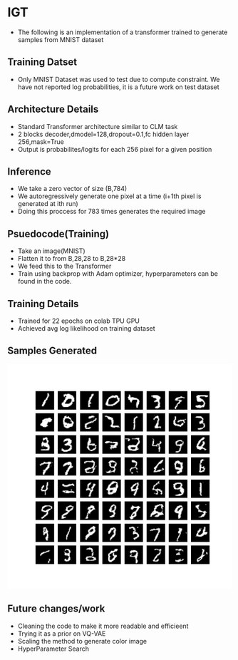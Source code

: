 # IGT

* The following is an implementation of a transformer trained to generate samples from MNIST dataset

## Training Datset
* Only MNIST Dataset was used to test due to compute constraint. We have not reported log probabilities, it is a future work on test dataset

## Architecture Details
* Standard Transformer architecture similar to CLM task
* 2 blocks decoder,dmodel=128,dropout=0.1,fc hidden layer 256,mask=True
* Output is probabilites/logits for each 256 pixel for a given position

## Inference
* We take a zero vector of size (B,784)
* We autoregressively generate one pixel at a time (i+1th pixel is generated at ith run)
* Doing this proccess for 783 times generates the required image

## Psuedocode(Training)
* Take an image(MNIST)
* Flatten it to from B,28,28 to B,28*28
* We feed this to the Transformer
* Train using backprop with Adam optimizer, hyperparameters can be found in the code.

## Training Details
* Trained for 22 epochs on colab TPU GPU
* Achieved avg log likelihood on training dataset


## Samples Generated
 ![Samples](sample.jpeg)
 
## Future changes/work
* Cleaning the code to make it more readable and efficieent
* Trying it as a prior on VQ-VAE
* Scaling the method to generate color image 
* HyperParameter Search
